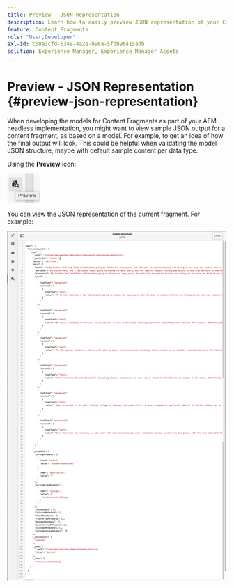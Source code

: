 ```yaml
---
title: Preview - JSON Representation
description: Learn how to easily preview JSON representation of your Content Fragments when implementing your AEM headless solution.
feature: Content Fragments
role: "User,Developer"
exl-id: c58a3cfd-6348-4a2e-996a-5fdb96415adb
solution: Experience Manager, Experience Manager Assets
---
```

# Preview - JSON Representation {#preview-json-representation}

When developing the models for Content Fragments as part of your AEM headless implementation, you might want to view sample JSON output for a content fragment, as based on a model. For example, to get an idea of how the final output will look. This could be helpful when validating the model JSON structure, maybe with default sample content per data type.

Using the **Preview** icon:

![Content Fragment Editor - Preview tab](assets/cfm-preview-01.png)

You can view the JSON representation of the current fragment. For example:

![Content Fragment Editor - Preview of a Fragment](assets/cfm-preview-02.png)

<!--
**Copy URL** lets you copy to clipboard the URL for either author or publish.
-->
